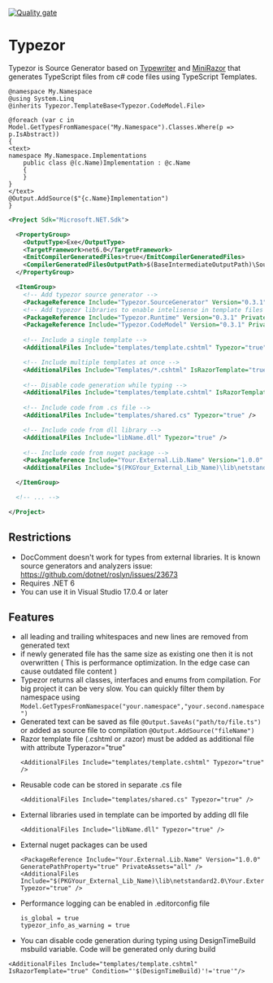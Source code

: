 [![Quality gate](https://sonarcloud.io/api/project_badges/quality_gate?project=ReactiveThings_Typezor)](https://sonarcloud.io/summary/new_code?id=ReactiveThings_Typezor)

# Typezor
Typezor is Source Generator based on [Typewriter](http://frhagn.github.io/Typewriter) and [MiniRazor](https://github.com/Tyrrrz/MiniRazor) that generates TypeScript files from c# code files using TypeScript Templates.

```razor
@namespace My.Namespace
@using System.Linq
@inherits Typezor.TemplateBase<Typezor.CodeModel.File>

@foreach (var c in Model.GetTypesFromNamespace("My.Namespace").Classes.Where(p => p.IsAbstract))
{
<text>
namespace My.Namespace.Implementations
    public class @(c.Name)Implementation : @c.Name
    {
    }
}
</text>
@Output.AddSource($"{c.Name}Implementation")
}
```

```xml
<Project Sdk="Microsoft.NET.Sdk">

  <PropertyGroup>
    <OutputType>Exe</OutputType>
    <TargetFramework>net6.0</TargetFramework>
    <EmitCompilerGeneratedFiles>true</EmitCompilerGeneratedFiles>
    <CompilerGeneratedFilesOutputPath>$(BaseIntermediateOutputPath)\SourceGeneratorFiles</CompilerGeneratedFilesOutputPath>
  </PropertyGroup>

  <ItemGroup>
    <!-- Add typezor source generator -->
    <PackageReference Include="Typezor.SourceGenerator" Version="0.3.1" PrivateAssets="analyzer" />
    <!-- Add typezor libraries to enable intelisense in template files -->
    <PackageReference Include="Typezor.Runtime" Version="0.3.1" PrivateAssets="all" />
    <PackageReference Include="Typezor.CodeModel" Version="0.3.1" PrivateAssets="all" />
      
    <!-- Include a single template -->
    <AdditionalFiles Include="templates/template.cshtml" Typezor="true" />

    <!-- Include multiple templates at once -->
    <AdditionalFiles Include="Templates/*.cshtml" IsRazorTemplate="true" />
    
    <!-- Disable code generation while typing -->
    <AdditionalFiles Include="templates/template.cshtml" IsRazorTemplate="true" Condition="'$(DesignTimeBuild)'!='true'"/>
    
    <!-- Include code from .cs file -->
    <AdditionalFiles Include="templates/shared.cs" Typezor="true" /> 

    <!-- Include code from dll library -->
    <AdditionalFiles Include="libName.dll" Typezor="true" />
      
    <!-- Include code from nuget package -->
    <PackageReference Include="Your.External.Lib.Name" Version="1.0.0" GeneratePathProperty="true" PrivateAssets="all" />
    <AdditionalFiles Include="$(PKGYour_External_Lib_Name)\lib\netstandard2.0\Your.External.Lib.Name.dll" Typezor="true" />

  </ItemGroup>

  <!-- ... -->

</Project>
```

## Restrictions
- DocComment doesn't work for types from external libraries. It is known source generators and analyzers issue: https://github.com/dotnet/roslyn/issues/23673
- Requires .NET 6
- You can use it in Visual Studio 17.0.4 or later

## Features
- all leading and trailing whitespaces and new lines are removed from generated text
- if newly generated file has the same size as existing one then it is not overwritten ( This is performance optimization. In the edge case can cause outdated file content )
- Typezor returns all classes, interfaces and enums from compilation. For big project it can be very slow. You can quickly filter them by namespace using 
``Model.GetTypesFromNamespace("your.namespace","your.second.namespace")``
- Generated text can be saved as file ``@Output.SaveAs("path/to/file.ts")`` or added as source file to compilation ``@Output.AddSource("fileName")``
- Razor template file (.cshtml or .razor) must be added as additional file with attribute Typerazor="true" 
  ```
  <AdditionalFiles Include="templates/template.cshtml" Typezor="true" />
  ```
- Reusable code can be stored in separate .cs file 
  ```
  <AdditionalFiles Include="templates/shared.cs" Typezor="true" />
  ```
- External libraries used in template can be imported by adding dll file 
  ```
  <AdditionalFiles Include="libName.dll" Typezor="true" />
  ``` 
- External nuget packages can be used 
  ```
  <PackageReference Include="Your.External.Lib.Name" Version="1.0.0" GeneratePathProperty="true" PrivateAssets="all" />
  <AdditionalFiles Include="$(PKGYour_External_Lib_Name)\lib\netstandard2.0\Your.External.Lib.Name.dll" Typezor="true" />
  ```
- Performance logging can be enabled in .editorconfig file
  ```
  is_global = true 
  typezor_info_as_warning = true
  ```
- You can disable code generation during typing using DesignTimeBuild msbuild variable. Code will be generated only during build
 ```
 <AdditionalFiles Include="templates/template.cshtml" IsRazorTemplate="true" Condition="'$(DesignTimeBuild)'!='true'"/>
 ```
